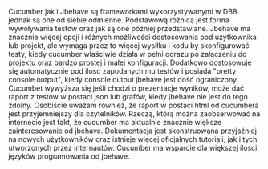 Cucumber jak i Jbehave są frameworkami wykorzystywanymi w DBB jednak są one od siebie odmienne.
Podstawową różnicą jest forma wywoływania testów oraz jak są one później przedstawiane. Jbehave ma znacznie więcej opcji i różnych możliwości dostosowania pod użytkownika lub projekt, ale wymaga przez to więcej wysiłku i kodu by skonfigurować testy, kiedy cucumber właściwie działa w pełni odrazu po załączeniu do projektu oraz bardzo prostej i małej konfiguracji. Dodatkowo dostosowuje się automatycznie pod ilość zapodanych mu testów i posiada "pretty console output", kiedy console output jbehave jest dość ograniczony. Cucumbet wywyższa się jeśli chodzi o prezentacje wyników, może dać raport z testów w postaci json lub grafów, kiedy jbehave nie jest do tego zdolny. Osobiście uważam również, że raport w postaci html od cucumbera jest przyjemniejszy dla czytelników.
Rzeczą, którą można zaobserwować na internecie jest fakt, że cucumber ma aktualnie znacznie większe zainteresowanie od jbehave. Dokumentacja jest skonstruowana przyjaźniej na nowych użytkowników oraz istnieje więcej oficjalnych tutoriali, jak i tych utworzonych przez internautów.
Cucumber ma wsparcie dla większej ilości języków programowania od jbehave.
